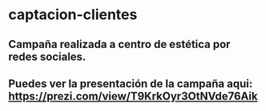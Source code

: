 # captacion-clientes
## Campaña realizada a centro de estética por redes sociales.
## Puedes ver la presentación de la campaña aqui: https://prezi.com/view/T9KrkOyr3OtNVde76Aik
